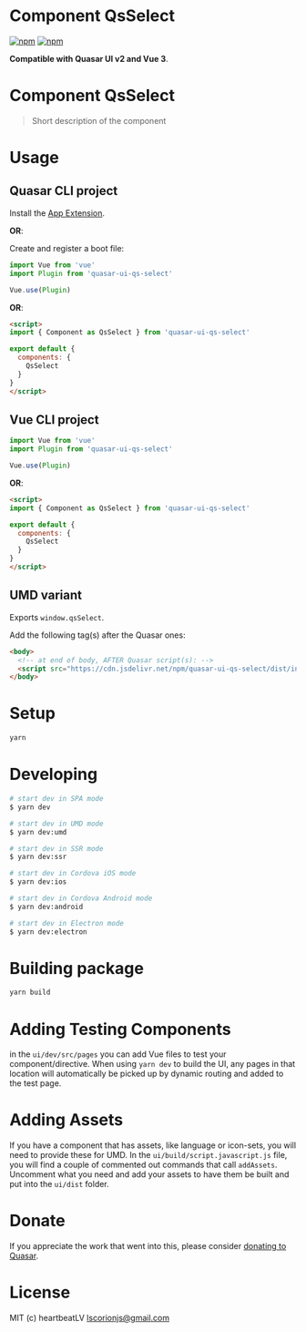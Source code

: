# Component QsSelect

[![npm](https://img.shields.io/npm/v/quasar-ui-qs-select.svg?label=quasar-ui-qs-select)](https://www.npmjs.com/package/quasar-ui-qs-select)
[![npm](https://img.shields.io/npm/dt/quasar-ui-qs-select.svg)](https://www.npmjs.com/package/quasar-ui-qs-select)

**Compatible with Quasar UI v2 and Vue 3**.

# Component QsSelect

> Short description of the component

# Usage

## Quasar CLI project

Install the [App Extension](../app-extension).

**OR**:

Create and register a boot file:

```js
import Vue from 'vue'
import Plugin from 'quasar-ui-qs-select'

Vue.use(Plugin)
```

**OR**:

```html
<script>
import { Component as QsSelect } from 'quasar-ui-qs-select'

export default {
  components: {
    QsSelect
  }
}
</script>
```

## Vue CLI project

```js
import Vue from 'vue'
import Plugin from 'quasar-ui-qs-select'

Vue.use(Plugin)
```

**OR**:

```html
<script>
import { Component as QsSelect } from 'quasar-ui-qs-select'

export default {
  components: {
    QsSelect
  }
}
</script>
```

## UMD variant

Exports `window.qsSelect`.

Add the following tag(s) after the Quasar ones:

```html
<body>
  <!-- at end of body, AFTER Quasar script(s): -->
  <script src="https://cdn.jsdelivr.net/npm/quasar-ui-qs-select/dist/index.umd.min.js"></script>
</body>
```

# Setup

```bash
yarn
```

# Developing

```bash
# start dev in SPA mode
$ yarn dev

# start dev in UMD mode
$ yarn dev:umd

# start dev in SSR mode
$ yarn dev:ssr

# start dev in Cordova iOS mode
$ yarn dev:ios

# start dev in Cordova Android mode
$ yarn dev:android

# start dev in Electron mode
$ yarn dev:electron
```

# Building package

```bash
yarn build
```

# Adding Testing Components

in the `ui/dev/src/pages` you can add Vue files to test your component/directive. When using `yarn dev` to build the UI, any pages in that location will automatically be picked up by dynamic routing and added to the test page.

# Adding Assets

If you have a component that has assets, like language or icon-sets, you will need to provide these for UMD. In the `ui/build/script.javascript.js` file, you will find a couple of commented out commands that call `addAssets`. Uncomment what you need and add your assets to have them be built and put into the `ui/dist` folder.

# Donate

If you appreciate the work that went into this, please consider [donating to Quasar](https://donate.quasar.dev).

# License

MIT (c) heartbeatLV <lscorionjs@gmail.com>

